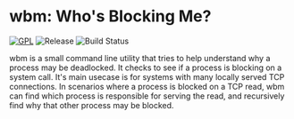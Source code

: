 # wbm: Who's Blocking Me?
[![GPL](https://img.shields.io/github/license/Namr/wbm)](https://github.com/namr/wbm/blob/main/LICENSE-GPL)
![Release](https://img.shields.io/badge/Release-0.1.0-blue)
![Build Status](https://img.shields.io/github/actions/workflow/status/namr/wbm/build)

wbm is a small command line utility that tries to help understand why a process may be deadlocked. It checks to see if a process is blocking on a system call. It's main usecase is for systems with many locally served TCP connections. In scenarios where a process is blocked on a TCP read, wbm can find which process is responsible for serving the read, and recursively find why that other process may be blocked.

